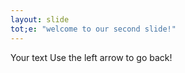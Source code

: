 ```yaml
---
layout: slide
tot;e: "welcome to our second slide!"
---
```

Your text
Use the left arrow to go back!
